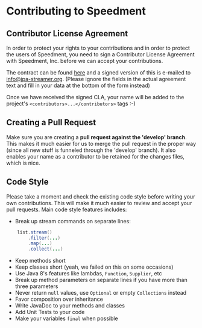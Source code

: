 Contributing to Speedment
=========================

Contributor License Agreement
-----------------------------

In order to protect your rights to your contributions and in order to protect the users of Speedment, you need
to sign a Contributor License Agreement with Speedment, Inc. before we can accept your contributions.

The contract can be found [here](https://github.com/speedment/jpa-streamer/blob/master/CONTRIBUTOR_LICENSE_AGREEMENT) and a signed version of this is e-mailed to info@jpa-streamer.org. (Please ignore the fields in the actual agreement text and fill in your data at the bottom of the form instead)

Once we have received the signed CLA, your name will be added to the project's ```<contributors>...</contributors>``` tags :-)


Creating a Pull Request
-----------------------------
Make sure you are creating a **pull request against the 'develop' branch**. This makes it much easier for us to merge the pull request in the proper way (since all new stuff is funneled through the 'develop' branch). It also enables your name as a contributor to be retained for the changes files, which is nice.


Code Style
----------

Please take a moment and check the existing code style before writing your own 
contributions. This will make it much easier to review and accept your pull
requests. Main code style features includes:

* Break up stream commands on separate lines:
```java
    list.stream()
        .filter(...)
        .map(...)
        .collect(...)
```

* Keep methods short
* Keep classes short (yeah, we failed on this on some occasions)
* Use Java 8's features like lambdas, ```Function```, ```Supplier```, etc
* Break up method parameters on separate lines if you have more than three parameters
* Never return ```null``` values, use ```Optional``` or empty ```Collections``` instead
* Favor composition over inheritance
* Write JavaDoc to your methods and classes
* Add Unit Tests to your code
* Make your variables ```final``` when possible
